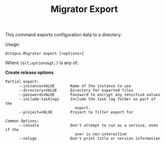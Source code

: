﻿---
title: Migrator Export

---


This command exports configuration data to a directory.


Usage:

```text
Octopus.Migrator export [<options>]
```


Where `[&lt;options&gt;]` is any of:

**Create release options**

```text
Partial export:
      --instance=VALUE       Name of the instance to use
      --directory=VALUE      Directory for exported files
      --password=VALUE       Password to encrypt any sensitive values
      --include-tasklogs     Include the task log folder as part of the
                               export.
      --project=VALUE        Project to filter export for
     
Common Options:
      --console              Don't attempt to run as a service, even if the
                               user is non-interactive
      --nologo               Don't print title or version information
```
